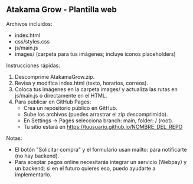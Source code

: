 Atakama Grow - Plantilla web
---------------------------

Archivos incluidos:
- index.html
- css/styles.css
- js/main.js
- images/ (carpeta para tus imágenes; incluye iconos placeholders)

Instrucciones rápidas:
1. Descomprime AtakamaGrow.zip.
2. Revisa y modifica index.html (texto, horarios, correos).
3. Coloca tus imágenes en la carpeta images/ y actualiza las rutas en js/main.js o directamente en el HTML.
4. Para publicar en GitHub Pages:
   - Crea un repositorio público en GitHub.
   - Sube los archivos (puedes arrastrar el zip descomprimido).
   - En Settings -> Pages selecciona branch: main, folder: / (root).
   - Tu sitio estará en https://tuusuario.github.io/NOMBRE_DEL_REPO

Notas:
- El botón "Solicitar compra" y el formulario usan mailto: para notificarte (no hay backend).
- Para aceptar pagos online necesitarás integrar un servicio (Webpay) y un backend; si en el futuro quieres eso, puedo ayudarte a implementarlo.
